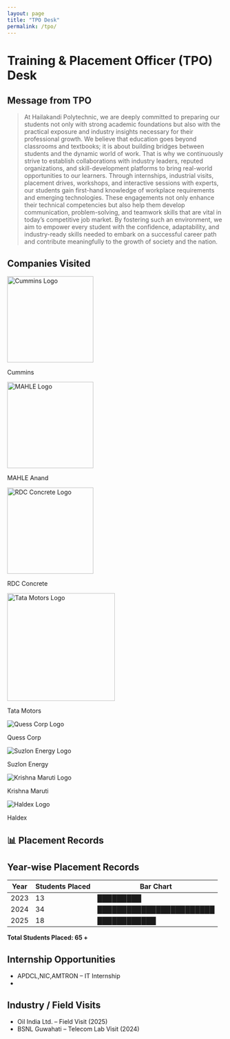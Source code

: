 ```yaml
---
layout: page
title: "TPO Desk"
permalink: /tpo/
---
```


# Training & Placement Officer (TPO) Desk

## Message from TPO
> At Hailakandi Polytechnic, we are deeply committed to preparing our students not only with strong academic foundations but also with the practical exposure and industry insights necessary for their professional growth. We believe that education goes beyond classrooms and textbooks; it is about building bridges between students and the dynamic world of work. That is why we continuously strive to establish collaborations with industry leaders, reputed organizations, and skill-development platforms to bring real-world opportunities to our learners. Through internships, industrial visits, placement drives, workshops, and interactive sessions with experts, our students gain first-hand knowledge of workplace requirements and emerging technologies. These engagements not only enhance their technical competencies but also help them develop communication, problem-solving, and teamwork skills that are vital in today’s competitive job market. By fostering such an environment, we aim to empower every student with the confidence, adaptability, and industry-ready skills needed to embark on a successful career path and contribute meaningfully to the growth of society and the nation.  

## Companies Visited
<section class="companies-visited">
  <div class="company-grid">
    <div class="company">
       <img src="https://static.cdnlogo.com/logos/c/94/cummins.svg" alt="Cummins Logo" width="200" height =" auto">
      <p>Cummins</p>
    </div>
    <div class="company">
      <img src="https://static.cdnlogo.com/logos/m/17/mahle.svg" alt="MAHLE Logo" width="200"; height="auto">
       <p>MAHLE Anand</p>
    </div>
    <div class="company">
      <img src="https://www.rdc.in/img/logo.png" alt="RDC Concrete Logo" width="200" height="auto">
     <p>RDC Concrete</p>
    </div>
    <div class="company">
      <img src="https://upload.wikimedia.org/wikipedia/commons/f/f1/Tata_Motors_Logo.svg" alt="Tata Motors Logo" width="250" height="auto">
      <p>Tata Motors</p>
    </div>
    <div class="company">
      <img src="https://www.quesscorp.com/assets/images/quess-logo.svg" alt="Quess Corp Logo">
      <p>Quess Corp</p>
    </div>
    <div class="company">
      <img src="https://upload.wikimedia.org/wikipedia/commons/3/3a/Suzlon_logo.svg" alt="Suzlon Energy Logo">
      <p>Suzlon Energy</p>
    </div>
    <div class="company">
      <img src="https://krishnagroup.co.in/images/logo.png" alt="Krishna Maruti Logo">
      <p>Krishna Maruti</p>
    </div>
    <div class="company">
      <img src="https://www.haldex.com/globalassets/logos/haldex-logo.svg" alt="Haldex Logo">
      <p>Haldex</p>
    </div>
  </div>
</section>

## 📊 Placement Records




## Year-wise Placement Records

| Year | Students Placed | Bar Chart                  |
|------|-----------------|----------------------------|
| 2023 | 13              | █████████                 |
| 2024 | 34              | ████████████████████████  |
| 2025 | 18              | ████████████              |

**Total Students Placed: 65 +**



## Internship Opportunities
- APDCL,NIC,AMTRON – IT Internship  
-   

## Industry / Field Visits
- Oil India Ltd. – Field Visit (2025)  
- BSNL Guwahati – Telecom Lab Visit (2024)  
